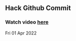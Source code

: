 
 ## Hack Github Commit 
 ### Watch video <a href="https://www.youtube.com">here</a> 
 Fri 01 Apr 2022 

